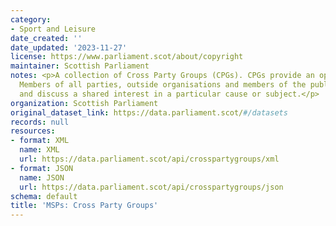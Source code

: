 ```yaml
---
category:
- Sport and Leisure
date_created: ''
date_updated: '2023-11-27'
license: https://www.parliament.scot/about/copyright
maintainer: Scottish Parliament
notes: <p>A collection of Cross Party Groups (CPGs). CPGs provide an opportunity for
  Members of all parties, outside organisations and members of the public to meet
  and discuss a shared interest in a particular cause or subject.</p>
organization: Scottish Parliament
original_dataset_link: https://data.parliament.scot/#/datasets
records: null
resources:
- format: XML
  name: XML
  url: https://data.parliament.scot/api/crosspartygroups/xml
- format: JSON
  name: JSON
  url: https://data.parliament.scot/api/crosspartygroups/json
schema: default
title: 'MSPs: Cross Party Groups'
---
```

